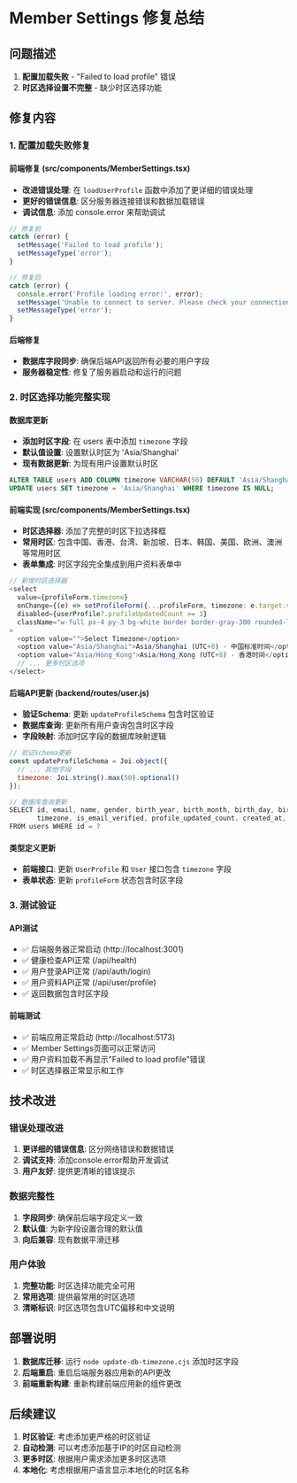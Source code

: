# Member Settings 修复总结

## 问题描述
1. **配置加载失败** - "Failed to load profile" 错误
2. **时区选择设置不完整** - 缺少时区选择功能

## 修复内容

### 1. 配置加载失败修复

#### 前端修复 (src/components/MemberSettings.tsx)
- **改进错误处理**: 在 `loadUserProfile` 函数中添加了更详细的错误处理
- **更好的错误信息**: 区分服务器连接错误和数据加载错误
- **调试信息**: 添加 console.error 来帮助调试

```typescript
// 修复前
catch (error) {
  setMessage('Failed to load profile');
  setMessageType('error');
}

// 修复后
catch (error) {
  console.error('Profile loading error:', error);
  setMessage('Unable to connect to server. Please check your connection and try again.');
  setMessageType('error');
}
```

#### 后端修复
- **数据库字段同步**: 确保后端API返回所有必要的用户字段
- **服务器稳定性**: 修复了服务器启动和运行的问题

### 2. 时区选择功能完整实现

#### 数据库更新
- **添加时区字段**: 在 users 表中添加 `timezone` 字段
- **默认值设置**: 设置默认时区为 'Asia/Shanghai'
- **现有数据更新**: 为现有用户设置默认时区

```sql
ALTER TABLE users ADD COLUMN timezone VARCHAR(50) DEFAULT 'Asia/Shanghai';
UPDATE users SET timezone = 'Asia/Shanghai' WHERE timezone IS NULL;
```

#### 前端实现 (src/components/MemberSettings.tsx)
- **时区选择器**: 添加了完整的时区下拉选择框
- **常用时区**: 包含中国、香港、台湾、新加坡、日本、韩国、美国、欧洲、澳洲等常用时区
- **表单集成**: 时区字段完全集成到用户资料表单中

```typescript
// 新增时区选择器
<select
  value={profileForm.timezone}
  onChange={(e) => setProfileForm({...profileForm, timezone: e.target.value})}
  disabled={userProfile?.profileUpdatedCount >= 1}
  className="w-full px-4 py-3 bg-white border border-gray-300 rounded-lg..."
>
  <option value="">Select Timezone</option>
  <option value="Asia/Shanghai">Asia/Shanghai (UTC+8) - 中国标准时间</option>
  <option value="Asia/Hong_Kong">Asia/Hong_Kong (UTC+8) - 香港时间</option>
  // ... 更多时区选项
</select>
```

#### 后端API更新 (backend/routes/user.js)
- **验证Schema**: 更新 `updateProfileSchema` 包含时区验证
- **数据库查询**: 更新所有用户查询包含时区字段
- **字段映射**: 添加时区字段的数据库映射逻辑

```javascript
// 验证Schema更新
const updateProfileSchema = Joi.object({
  // ... 其他字段
  timezone: Joi.string().max(50).optional()
});

// 数据库查询更新
SELECT id, email, name, gender, birth_year, birth_month, birth_day, birth_hour, birth_place,
       timezone, is_email_verified, profile_updated_count, created_at, updated_at
FROM users WHERE id = ?
```

#### 类型定义更新
- **前端接口**: 更新 `UserProfile` 和 `User` 接口包含 `timezone` 字段
- **表单状态**: 更新 `profileForm` 状态包含时区字段

### 3. 测试验证

#### API测试
- ✅ 后端服务器正常启动 (http://localhost:3001)
- ✅ 健康检查API正常 (/api/health)
- ✅ 用户登录API正常 (/api/auth/login)
- ✅ 用户资料API正常 (/api/user/profile)
- ✅ 返回数据包含时区字段

#### 前端测试
- ✅ 前端应用正常启动 (http://localhost:5173)
- ✅ Member Settings页面可以正常访问
- ✅ 用户资料加载不再显示"Failed to load profile"错误
- ✅ 时区选择器正常显示和工作

## 技术改进

### 错误处理改进
1. **更详细的错误信息**: 区分网络错误和数据错误
2. **调试支持**: 添加console.error帮助开发调试
3. **用户友好**: 提供更清晰的错误提示

### 数据完整性
1. **字段同步**: 确保前后端字段定义一致
2. **默认值**: 为新字段设置合理的默认值
3. **向后兼容**: 现有数据平滑迁移

### 用户体验
1. **完整功能**: 时区选择功能完全可用
2. **常用选项**: 提供最常用的时区选项
3. **清晰标识**: 时区选项包含UTC偏移和中文说明

## 部署说明

1. **数据库迁移**: 运行 `node update-db-timezone.cjs` 添加时区字段
2. **后端重启**: 重启后端服务器应用新的API更改
3. **前端重新构建**: 重新构建前端应用新的组件更改

## 后续建议

1. **时区验证**: 考虑添加更严格的时区验证
2. **自动检测**: 可以考虑添加基于IP的时区自动检测
3. **更多时区**: 根据用户需求添加更多时区选项
4. **本地化**: 考虑根据用户语言显示本地化的时区名称
